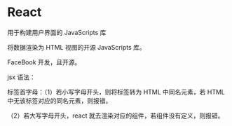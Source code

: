 # React

用于构建用户界面的 JavaScripts 库

将数据渲染为 HTML 视图的开源 JavaScripts 库。

FaceBook 开发，且开源。

jsx 语法：

标签首字母：（1）若小写字母开头，则将标签转为 HTML 中同名元素，若 HTML 中无该标签对应的同名元素，则报错。

（2）若大写字母开头，react 就去渲染对应的组件，若组件没有定义，则报错。
